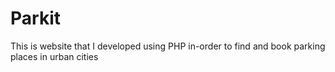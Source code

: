 # Parkit
This is website that I developed using PHP in-order to find and book parking places in urban cities 
